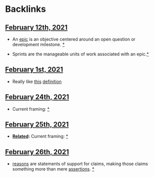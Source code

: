 
# Backlinks
## [February 12th, 2021](<February 12th, 2021.md>)
- An [epic]([epics](<epics.md>)) is an objective centered around an open question or development milestone. [*]([Definitions](<Definitions.md>))

- Sprints are the manageable units of work associated with an epic.[*]([Definitions](<Definitions.md>))

## [February 1st, 2021](<February 1st, 2021.md>)
- Really like [this](((8v8Lq9E8o))) [definition]([Definitions](<Definitions.md>))

## [February 24th, 2021](<February 24th, 2021.md>)
- Current framing: [*]([Definitions](<Definitions.md>))

## [February 25th, 2021](<February 25th, 2021.md>)
- **[Related](<Related.md>):** Current framing: [*]([Definitions](<Definitions.md>))

## [February 26th, 2021](<February 26th, 2021.md>)
- [reasons](<reasons.md>) are statements of support for claims, making those claims something more than mere [assertions](<assertions.md>). [*]([Definitions](<Definitions.md>))

